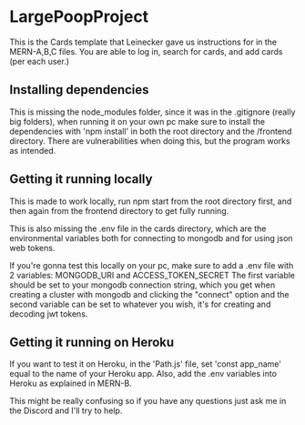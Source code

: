 
# LargePoopProject

This is the Cards template that Leinecker gave us instructions for in the MERN-A,B,C files.
You are able to log in, search for cards, and add cards (per each user.)

## Installing dependencies
This is missing the node_modules folder, since it was in the .gitignore (really big folders), when running it on your own pc
make sure to install the dependencies with 'npm install' in both the root directory and the /frontend directory. There are 
vulnerabilities when doing this, but the program works as intended.

## Getting it running locally
This is made to work locally, run npm start from the root directory first, and then again from the frontend directory to get 
fully running.

This is also missing the .env file in the cards directory, which are the environmental variables both for connecting to mongodb
and for using json web tokens.

If you're gonna test this locally on your pc, make sure to add a .env file with 2 variables: MONGODB_URI and ACCESS_TOKEN_SECRET
The first variable should be set to your mongodb connection string, which you get when creating a cluster with mongodb and clicking 
the "connect" option and the second variable can be set to whatever you wish, it's for creating and decoding jwt tokens.

## Getting it running on Heroku
If you want to test it on Heroku, in the 'Path.js' file, set 'const app_name' equal to the name of your Heroku app. Also, add the .env 
variables into Heroku as explained in MERN-B.

This might be really confusing so if you have any questions just ask me in the Discord and I'll try to help.
